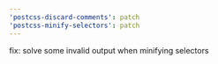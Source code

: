 ```yaml
---
'postcss-discard-comments': patch
'postcss-minify-selectors': patch
---
```


fix: solve some invalid output when minifying selectors
